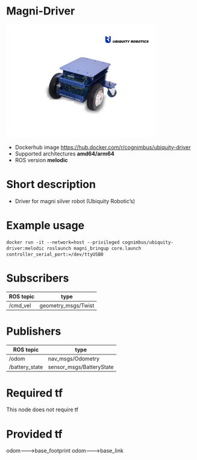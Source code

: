 # Magni-Driver

<img src="./magni-driver/Ubiquity-robot.jpg" alt="magni-driver" width="400"/>

* Dockerhub image https://hub.docker.com/r/cognimbus/ubiquity-driver
* Supported architectures <b>amd64/arm64</b>
* ROS version <b>melodic</b>

# Short description
* Driver for magni silver robot (Ubiquity Robotic’s)

# Example usage
```
docker run -it --network=host --privileged cognimbus/ubiquity-driver:melodic roslaunch magni_bringup core.launch controller_serial_port:=/dev/ttyUSB0
```

# Subscribers
ROS topic | type
--- | ---
/cmd_vel | geometry_msgs/Twist


# Publishers
ROS topic | type
--- | ---
/odom | nav_msgs/Odometry
/battery_state | sensor_msgs/BatteryState


# Required tf
This node does not require tf


# Provided tf
odom--->base_footprint
odom--->base_link


